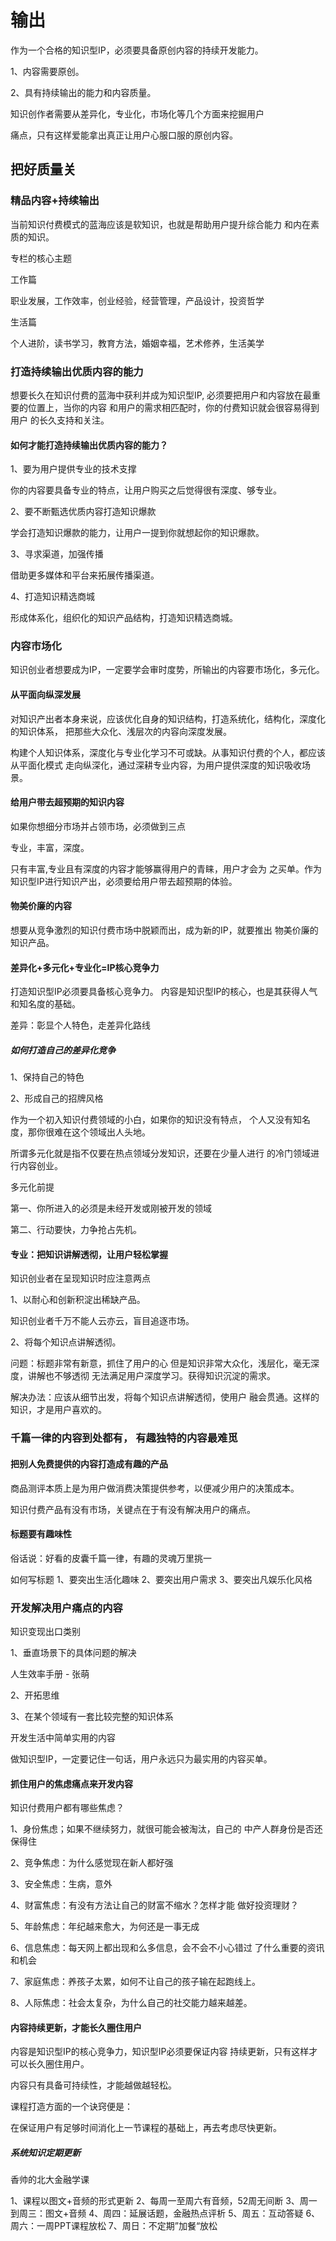 # 输出

作为一个合格的知识型IP，必须要具备原创内容的持续开发能力。

1、内容需要原创。

2、具有持续输出的能力和内容质量。

知识创作者需要从差异化，专业化，市场化等几个方面来挖掘用户

痛点，只有这样爱能拿出真正让用户心服口服的原创内容。

## 把好质量关

### 精品内容+持续输出

当前知识付费模式的蓝海应该是软知识，也就是帮助用户提升综合能力
和内在素质的知识。

专栏的核心主题

工作篇

职业发展，工作效率，创业经验，经营管理，产品设计，投资哲学

生活篇

个人进阶，读书学习，教育方法，婚姻幸福，艺术修养，生活美学

### 打造持续输出优质内容的能力

想要长久在知识付费的蓝海中获利并成为知识型IP,
必须要把用户和内容放在最重要的位置上，当你的内容
和用户的需求相匹配时，你的付费知识就会很容易得到用户
的长久支持和关注。

#### 如何才能打造持续输出优质内容的能力？

1、要为用户提供专业的技术支撑

你的内容要具备专业的特点，让用户购买之后觉得很有深度、够专业。

2、要不断甄选优质内容打造知识爆款

学会打造知识爆款的能力，让用户一提到你就想起你的知识爆款。

3、寻求渠道，加强传播

借助更多媒体和平台来拓展传播渠道。

4、打造知识精选商城

形成体系化，组织化的知识产品结构，打造知识精选商城。

### 内容市场化

知识创业者想要成为IP，一定要学会审时度势，所输出的内容要市场化，多元化。

#### 从平面向纵深发展

对知识产出者本身来说，应该优化自身的知识结构，打造系统化，结构化，深度化的知识体系，
把那些大众化、浅层次的内容向深度发展。

构建个人知识体系，深度化与专业化学习不可或缺。从事知识付费的个人，都应该从平面化模式
走向纵深化，通过深耕专业内容，为用户提供深度的知识吸收场景。

#### 给用户带去超预期的知识内容

如果你想细分市场并占领市场，必须做到三点

专业，丰富，深度。

只有丰富,专业且有深度的内容才能够赢得用户的青睐，用户才会为
之买单。作为知识型IP进行知识产出，必须要给用户带去超预期的体验。

#### 物美价廉的内容

想要从竞争激烈的知识付费市场中脱颖而出，成为新的IP，就要推出
物美价廉的知识产品。

#### 差异化+多元化+专业化=IP核心竞争力

打造知识型IP必须要具备核心竞争力。
内容是知识型IP的核心，也是其获得人气和知名度的基础。

差异：彰显个人特色，走差异化路线

##### 如何打造自己的差异化竞争

1、保持自己的特色  

2、形成自己的招牌风格  

作为一个初入知识付费领域的小白，如果你的知识没有特点，
个人又没有知名度，那你很难在这个领域出人头地。

所谓多元化就是指不仅要在热点领域分发知识，还要在少量人进行
的冷门领域进行内容创业。

多元化前提

第一、你所进入的必须是未经开发或刚被开发的领域

第二、行动要快，力争抢占先机。

#### 专业：把知识讲解透彻，让用户轻松掌握

知识创业者在呈现知识时应注意两点

1、以耐心和创新积淀出稀缺产品。

知识创业者千万不能人云亦云，盲目追逐市场。

2、将每个知识点讲解透彻。

问题：标题非常有新意，抓住了用户的心
但是知识非常大众化，浅层化，毫无深度，讲解也不够透彻
无法满足用户深度学习。获得知识沉淀的需求。

解决办法：应该从细节出发，将每个知识点讲解透彻，使用户
融会贯通。这样的知识，才是用户喜欢的。

### 千篇一律的内容到处都有， 有趣独特的内容最难觅

#### 把别人免费提供的内容打造成有趣的产品

商品测评本质上是为用户做消费决策提供参考，以便减少用户的决策成本。

知识付费产品有没有市场，关键点在于有没有解决用户的痛点。

#### 标题要有趣味性

俗话说：好看的皮囊千篇一律，有趣的灵魂万里挑一

如何写标题
1、要突出生活化趣味
2、要突出用户需求
3、要突出凡娱乐化风格

### 开发解决用户痛点的内容

知识变现出口类别

1、垂直场景下的具体问题的解决

人生效率手册 - 张萌

2、开拓思维

3、在某个领域有一套比较完整的知识体系

开发生活中简单实用的内容

做知识型IP，一定要记住一句话，用户永远只为最实用的内容买单。

#### 抓住用户的焦虑痛点来开发内容

知识付费用户都有哪些焦虑？

1、身份焦虑；如果不继续努力，就很可能会被淘汰，自己的
中产人群身份是否还保得住

2、竞争焦虑：为什么感觉现在新人都好强

3、安全焦虑：生病，意外

4、财富焦虑：有没有方法让自己的财富不缩水？怎样才能
做好投资理财？

5、年龄焦虑：年纪越来愈大，为何还是一事无成

6、信息焦虑：每天网上都出现和么多信息，会不会不小心错过
了什么重要的资讯和机会

7、家庭焦虑：养孩子太累，如何不让自己的孩子输在起跑线上。

8、人际焦虑：社会太复杂，为什么自己的社交能力越来越差。

#### 内容持续更新，才能长久圈住用户

内容是知识型IP的核心竞争力，知识型IP必须要保证内容
持续更新，只有这样才可以长久圈住用户。

内容只有具备可持续性，才能越做越轻松。

课程打造方面的一个诀窍便是：

在保证用户有足够时间消化上一节课程的基础上，再去考虑尽快更新。

##### 系统知识定期更新

香帅的北大金融学课

1、课程以图文+音频的形式更新
2、每周一至周六有音频，52周无间断
3、周一到周三：图文+音频
4、周四：延展话题，金融热点评析
5、周五：互动答疑
6、周六：一周PPT课程放松
7、周日：不定期”加餐“放松



